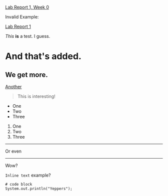 [Lab Report 1, Week 0](https://amccully.github.io/cse15l-lab-reports/lab-report-1-week-0.html)

Invalid Example:

[Lab Report 1](lab-report-1-week-0.html)

*This* **is** a test. I guess.
# And that's added.
## We get more.
[Another](https://amccully.github.io/cse15l-lab-reports/another)
> This is interesting!

* One
* Two
* Three

1. One
2. Two
3. Three

---
Or even

***
Wow?

`Inline text` example?

```
# code block
System.out.println("Yeppers");
```

